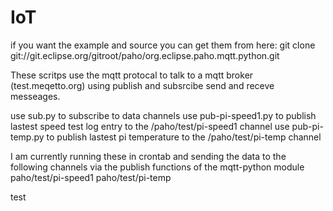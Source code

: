 # IoT
if you want the example and source you can get them from here:
git clone git://git.eclipse.org/gitroot/paho/org.eclipse.paho.mqtt.python.git



These scritps use the mqtt protocal to talk to a mqtt broker (test.meqetto.org) using publish and subsrcibe send and receve messeages.

use sub.py to subscribe to data channels
use pub-pi-speed1.py to publish lastest speed test log entry to the /paho/test/pi-speed1 channel
use pub-pi-temp.py to publish lastest pi temperature to the /paho/test/pi-temp channel


I am currently running these in crontab and sending the data to the following channels via the publish functions of the mqtt-python module 
paho/test/pi-speed1
paho/test/pi-temp
 
 test

